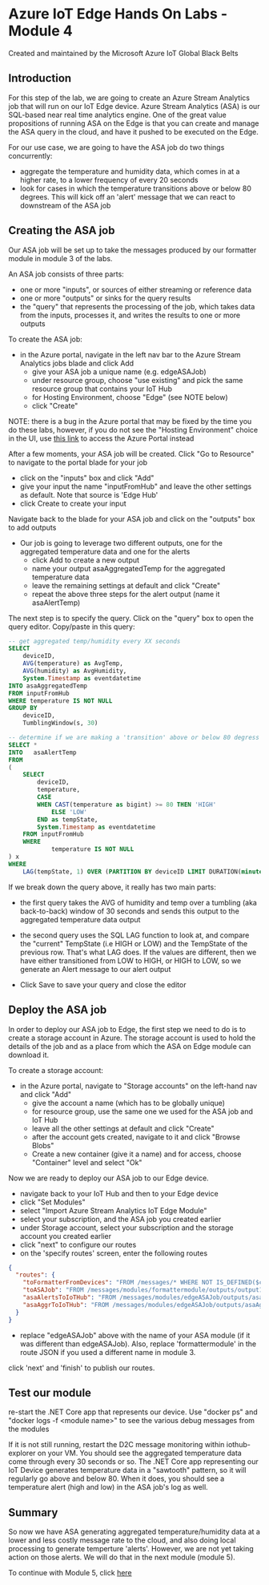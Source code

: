 # Azure IoT Edge Hands On Labs - Module 4

Created and maintained by the Microsoft Azure IoT Global Black Belts

## Introduction

For this step of the lab, we are going to create an Azure Stream Analytics job that will run on our IoT Edge device.  Azure Stream Analytics (ASA) is our SQL-based near real time analytics engine. One of the great value propositions of running ASA on the Edge is that you can create and manage the ASA query in the cloud, and have it pushed to be executed on the Edge.

For our use case, we are going to have the ASA job do two things concurrently:

* aggregate the temperature and humidity data, which comes in at a higher rate, to a lower frequency of every 20 seconds
* look for cases in which the temperature transitions above or below 80 degrees.  This will kick off an 'alert' message that we can react to downstream of the ASA job

## Creating the ASA job

Our ASA job will be set up to take the messages produced by our formatter module in module 3 of the labs.

An ASA job consists of three parts:

* one or more "inputs", or sources of either streaming or reference data
* one or more "outputs" or sinks for the query results
* the "query" that represents the processing of the job, which takes data from the inputs, processes it, and writes the results to one or more outputs

To create the ASA job:

* in the Azure portal, navigate in the left nav bar to the Azure Stream Analytics jobs blade and click Add
    * give your ASA job a unique name (e.g. edgeASAJob)
    * under resource group, choose "use existing" and pick the same resource group that contains your IoT Hub
    * for Hosting Environment, choose "Edge"   (see NOTE below)
    * click "Create"

NOTE:   there is a bug in the Azure portal that may be fixed by the time you do these labs, however, if you do not see the "Hosting Environment" choice in the UI, use [this link](https://portal.azure.com/?Microsoft_Azure_StreamAnalytics_onedge=true) to access the Azure Portal instead

After a few moments, your ASA job will be created.  Click "Go to Resource" to navigate to the portal blade for your job

* click on the "inputs" box and click "Add"
* give your input the name "inputFromHub" and leave the other settings as default.  Note that source is 'Edge Hub'
* click Create to create your input

Navigate back to the blade for your ASA job and click on the "outputs" box to add outputs

* Our job is going to leverage two different outputs, one for the aggregated temperature data and one for the alerts
    * click Add to create a new output
    * name your output asaAggregatedTemp for the aggregated temperature data
    * leave the remaining settings at default and click "Create"
    * repeat the above three steps for the alert output (name it asaAlertTemp)

The next step is to specify the query.  Click on the "query" box to open the query editor.  Copy/paste in this query:

```SQL
-- get aggregated temp/humidity every XX seconds
SELECT
    deviceID,
    AVG(temperature) as AvgTemp,
    AVG(humidity) as AvgHumidity,
    System.Timestamp as eventdatetime
INTO asaAggregatedTemp
FROM inputFromHub
WHERE temperature IS NOT NULL
GROUP BY
    deviceID,
    TumblingWindow(s, 30)

-- determine if we are making a 'transition' above or below 80 degress
SELECT *
INTO   asaAlertTemp
FROM
(
    SELECT
        deviceID,
        temperature,
        CASE
        WHEN CAST(temperature as bigint) >= 80 THEN 'HIGH'
            ELSE 'LOW'
        END as tempState,
        System.Timestamp as eventdatetime
    FROM inputFromHub
    WHERE 
            temperature IS NOT NULL
) x
WHERE
    LAG(tempState, 1) OVER (PARTITION BY deviceID LIMIT DURATION(minute, 10)) <> tempState

```

If we break down the query above, it really has two main parts:

* the first query takes the AVG of humidity and temp over a tumbling (aka back-to-back) window of 30 seconds and sends this output to the aggregated temperature data output
* the second query uses the SQL LAG function to look at, and compare the "current" TempState (i.e HIGH or LOW) and the TempState of the previous row.  That's what LAG does.  If the values are different, then we have either transitioned from LOW to HIGH, or HIGH to LOW, so we generate an Alert message to our alert output

* Click Save to save your query and close the editor

## Deploy the ASA job

In order to deploy our ASA job to Edge, the first step we need to do is to create a storage account in Azure.  The storage account is used to hold the details of the job and as a place from which the ASA on Edge module can download it.

To create a storage account:

* in the Azure portal, navigate to "Storage accounts" on the left-hand nav and click "Add"
    * give the account a name (which has to be globally unique)
    * for resource group, use the same one we used for the ASA job and IoT Hub
    * leave all the other settings at default and click "Create"
    * after the account gets created, navigate to it and click "Browse Blobs"
    * Create a new container (give it a name) and for access, choose "Container" level and select "Ok"


Now we are ready to deploy our ASA job to our Edge device.

* navigate back to your IoT Hub and then to your Edge device
* click "Set Modules"
* select "Import Azure Stream Analytics IoT Edge Module"
* select your subscription, and the ASA job you created earlier
* under Storage account, select your subscription and the storage account you created earlier
* click "next" to configure our routes
* on the 'specify routes' screen, enter the following routes

```json
{
  "routes": {
    "toFormatterFromDevices": "FROM /messages/* WHERE NOT IS_DEFINED($connectionModuleId) INTO BrokeredEndpoint(\"/modules/formattermodule/inputs/input1\")",
    "toASAJob": "FROM /messages/modules/formattermodule/outputs/output1 INTO BrokeredEndpoint(\"/modules/edgeASAJob/inputs/inputFromHub\")",
    "asaAlertsToIoTHub": "FROM /messages/modules/edgeASAJob/outputs/asaAlertTemp INTO $upstream",
    "asaAggrToIoTHub": "FROM /messages/modules/edgeASAJob/outputs/asaAggregatedTemp INTO $upstream"
  }
}
```

* replace "edgeASAJob" above with the name of your ASA module (if it was different than edgeASAJob).  Also, replace 'formattermodule' in the route JSON if you used a different name in module 3.

click 'next' and 'finish' to publish our routes.

## Test our module

re-start the .NET Core app that represents our device.  Use "docker ps" and "docker logs -f \<module name>" to see the various debug messages from the modules

If it is not still running, restart the D2C message monitoring within iothub-explorer on your VM.  You should see the aggregated temperature data come through every 30 seconds or so.  The .NET Core app representing our IoT Device generates temperature data in a "sawtooth" pattern, so it will regularly go above and below 80.  When it does, you should see a temperature alert (high and low) in the ASA job's log as well.

## Summary

So now we have ASA generating aggregated temperature/humidity data at a lower and less costly message rate to the cloud, and also doing local processing to generate temperture 'alerts'.  However, we are not yet taking action on those alerts.  We will do that in the next module (module 5).

To continue with Module 5, click [here](/module5)